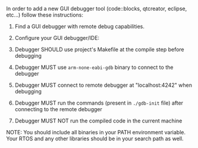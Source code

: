 In order to add a new GUI debugger tool (code::blocks, qtcreator, eclipse, etc...)
follow these instructions:

1. Find a GUI debugger with remote debug capabilities.

2. Configure your GUI debugger/IDE:

  1. Debugger SHOULD use project's Makefile at the compile step before debugging
  2. Debugger MUST use `arm-none-eabi-gdb` binary to connect to the debugger
  3. Debugger MUST connect to remote debugger at "localhost:4242"
     when debugging
  4. Debugger MUST run the commands (present in `./gdb-init` file)
     after connecting to the remote debugger
  5. Debugger MUST NOT run the compiled code in the current machine


NOTE: You should include all binaries in your PATH environment variable. Your RTOS
and any other libraries should be in your search path as well.
